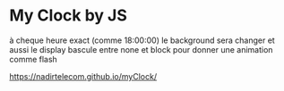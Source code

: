 # My Clock by JS
à cheque heure exact (comme 18:00:00) le background sera changer et aussi le display bascule entre none et block pour donner une animation comme flash

https://nadirtelecom.github.io/myClock/

